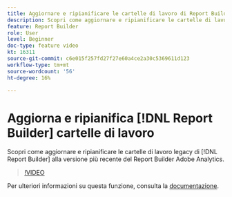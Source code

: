 ```yaml
---
title: Aggiornare e ripianificare le cartelle di lavoro di Report Builder
description: Scopri come aggiornare e ripianificare le cartelle di lavoro del Report Builder legacy alla versione più recente del Report Builder Adobe Analytics.
feature: Report Builder
role: User
level: Beginner
doc-type: feature video
kt: 16311
source-git-commit: c6e015f257fd27f27e60a4ce2a30c5369611d123
workflow-type: tm+mt
source-wordcount: '56'
ht-degree: 16%

---
```


# Aggiorna e ripianifica [!DNL Report Builder] cartelle di lavoro

Scopri come aggiornare e ripianificare le cartelle di lavoro legacy di [!DNL Report Builder] alla versione più recente del Report Builder Adobe Analytics.

>[!VIDEO](https://video.tv.adobe.com/v/3434957/?quality=12&learn=on)

Per ulteriori informazioni su questa funzione, consulta la [documentazione](https://experienceleague.adobe.com/it/docs/analytics/analyze/report-builder/home).
